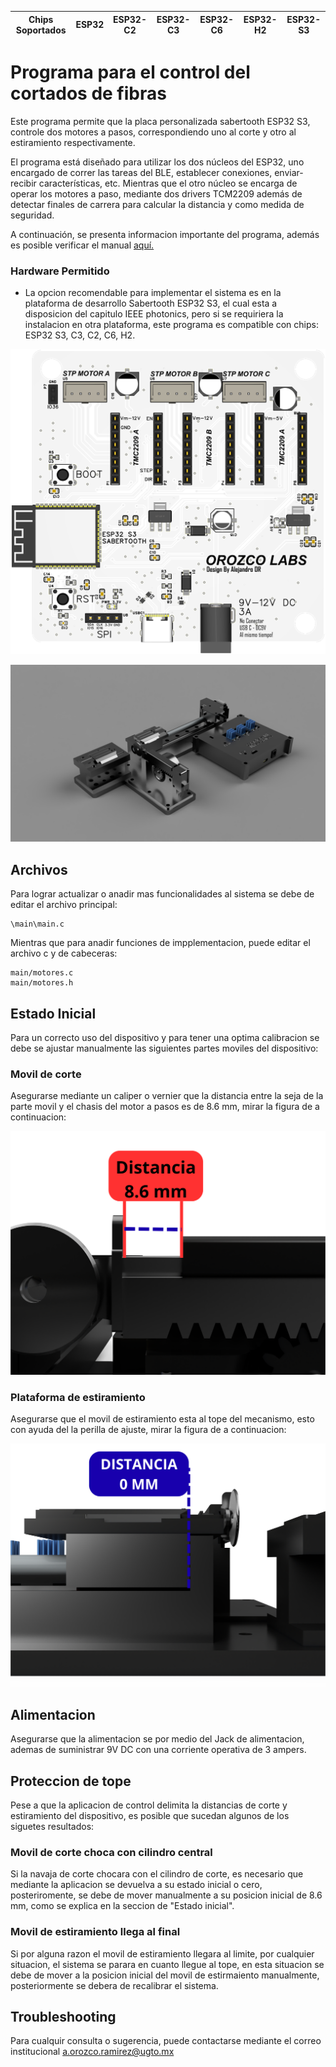 | Chips Soportados | ESP32 | ESP32-C2 | ESP32-C3 | ESP32-C6 | ESP32-H2 | ESP32-S3 |
| ----------------- | ----- | -------- | -------- | -------- | -------- | -------- |

# Programa para el control del cortados de fibras

Este programa permite que la placa personalizada sabertooth ESP32 S3, controle dos motores a pasos, correspondiendo uno al corte y otro al estiramiento respectivamente.

El programa está diseñado para utilizar los dos núcleos del ESP32, uno encargado de correr las tareas del BLE, establecer conexiones, enviar-recibir características, etc. Mientras que el otro núcleo se encarga de operar los motores a paso, mediante dos drivers TCM2209 además de detectar finales de carrera para calcular la distancia y como medida de seguridad.

A continuación, se presenta informacion importante del programa, además es posible verificar el manual [aquí.](misc/DiagramaPlacaDeDesarrolloESP32.pdf)

### Hardware Permitido

* La opcion recomendable para implementar el sistema es en la plataforma de desarrollo Sabertooth ESP32 S3, el cual esta a disposicion del capitulo IEEE photonics, pero si se requiriera la instalacion en otra plataforma, este programa es compatible con chips: ESP32 S3, C3, C2, C6, H2.

![Plataforma de desarrollo Sabertooth ESP32 S3](misc/PCB.png)

![Plataforma de corte de precision Sabertooth](misc/FiberCleaver.png)

## Archivos

Para lograr actualizar o anadir mas funcionalidades al sistema se debe de editar el archivo principal:

```
\main\main.c
```

Mientras que para anadir funciones de impplementacion, puede editar el archivo c y de cabeceras:
```
main/motores.c
main/motores.h
```
<!-- ### Build and Flash

Run `idf.py -p PORT flash monitor` to build, flash and monitor the project.

(To exit the serial monitor, type ``Ctrl-]``.)

See the [Getting Started Guide](https://idf.espressif.com/) for full steps to configure and use ESP-IDF to build projects. -->
## Estado Inicial

Para un correcto uso del dispositivo y para tener una optima calibracion se debe se ajustar manualmente las siguientes partes moviles del dispositivo:

### Movil de corte

Asegurarse mediante un caliper o vernier que la distancia entre la seja de la parte movil y el chasis del motor a pasos es de 8.6 mm, mirar la figura de a continuacion:

![Posicion inicial del movil de corte](misc/DistanceCut.png)

### Plataforma de estiramiento

Asegurarse que el movil de estiramiento esta al tope del mecanismo, esto con ayuda del la perilla de ajuste, mirar la figura de a continuacion:

![Posicion inicial del movil de estiramiento](misc/DistanceEst.png)

## Alimentacion

Asegurarse que la alimentacion se por medio del Jack de alimentacion, ademas de suministrar 9V DC con una corriente operativa de 3 ampers.

<!-- ## Aplicacion de control

### Seleccion de dispositivo:

### Rutina de corte

### Corte manual -->

## Proteccion de tope

Pese a que la aplicacion de control delimita la distancias de corte y estiramiento del dispositivo, es posible que sucedan algunos de los siguetes resultados:

### Movil de corte choca con cilindro central

Si la navaja de corte chocara con el cilindro de corte, es necesario que mediante la aplicacion se devuelva a su estado inicial o cero, posteriromente, se debe de mover manualmente a su posicion inicial de 8.6 mm, como se explica en la seccion de "Estado inicial".

### Movil de estiramiento llega al final

Si por alguna razon el movil de estiramiento llegara al limite, por cualquier situacion, el sistema se parara en cuanto llegue al tope, en esta situacion se debe de mover a la posicion inicial del movil de estirmaiento manualmente, posteriormente se debera de recalibrar el sistema.

## Troubleshooting

Para cualquir consulta o sugerencia, puede contactarse mediante el correo institucional a.orozco.ramirez@ugto.mx
